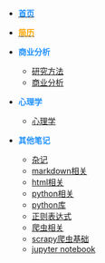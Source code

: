 
* [**<font color="dodgerblue">首页</font>**](README.md)
* [**<font color="orange">简历</font>**](/resume/cv.html)

* **<font color="dodgerblue">商业分析</font>**
    * [研究方法](../商业分析/1、调查方法.md)
    * [商业分析](商业分析/a、问题转变为行动.md)

* **<font color="dodgerblue">心理学</font>**
    * [心理学](心理学/1学习和记忆.md)
    <!-- * [商学理论](商学/README.md) -->

* **<font color="dodgerblue">其他笔记</font>**
    * [杂记](其他笔记/杂记.md)
    * [markdown相关](/其他笔记/markdown.md)
    * [html相关](/其他笔记/html.md)
    * [python相关](/其他笔记/python.md)
    * [python库](/其他笔记/python库.md)
    * [正则表达式](/其他笔记/正则表达式)
    * [爬虫相关](/其他笔记/爬虫基础.md)
    * [scrapy爬虫基础](其他笔记/scrapy爬虫基础.md)
    * [jupyter notebook](其他笔记/jupyter_notebook.md)


    

<!-- * [心理学](心理学/README.md)
* [商学](商学/README.md)
* [商业分析](商业分析/1、信息处理.md) -->


